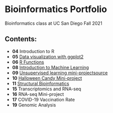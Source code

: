 # Bioinformatics Portfolio
Bioinformatics class at UC San Diego Fall 2021

## Contents:

- **04** Introduction to R
- **05** [Data visualization with ggplot2](https://github.com/yuz541/bggn213/blob/main/class05/class05.md)
- **06** [R Functions](https://github.com/yuz541/bggn213/blob/main/class06/class06.md)
- **08** [Introduction to Machine Learning](https://github.com/yuz541/bggn213/blob/main/class08/class08.md)
- **09** [Unsupervised learning mini-project](https://github.com/yuz541/bggn213/blob/main/class09_mini_project/class09.md)[source](https://github.com/yuz541/bggn213/blob/main/class09_mini_project/class09.Rmd)
- **10** [Halloween Candy Mini-project](https://github.com/yuz541/bggn213/blob/main/class10_mini_project/class10.md) 
- **11** [Structural Bioinformatics](https://github.com/yuz541/bggn213/blob/main/class11/class11.md)
- **15** Transcriptomics and RNA-seq
- **16** RNA-seq Mini-project
- **17** COVID-19 Vaccination Rate
- **19** Genomic Analysis
